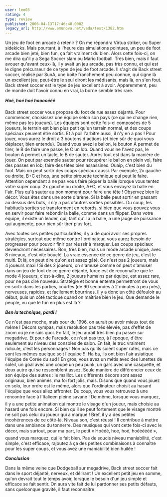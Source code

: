 ```yaml
---
user: leo03
rating: 4
type: review
published: 2006-04-13T17:46:48.000Z
legacy_url: http://www.emunova.net/veda/test/1382.htm
---
```

Un jeu de foot en arcade à retenir ? On me répondra Virtua striker, ou Super sidekicks. Mais pourtant, à l'heure des simulations pointues, un peu de foot arcade bien jeté, bien fun, ça fait vraiment du bien. Alors cette fois-ci, on me dira qu'il y a Sega Soccer slam ou Mario football. Très bien, mais il faut avouer qu'avant ceux-là, il y avait un jeu arcade, pas très connu, et qui est le digne précurseur de ce type de jeu de foot arcade. Il s'agit de Back street soccer, réalisé par SunA, une boite franchement peu connue, qui signe là un excellent jeu, peut-être le seul diront les médisants, mais là, on s'en fout. Back street soccer est le type de jeu excellent à avoir. Apparemment, peu de monde doit l'avoir connu en vrai, la borne semble très rare.  

  

_**Hoé, hoé hoé hooooééé**_  

  

Back street soccer vous propose du foot de rue assez déjanté. Pour commencer, choisissez une équipe selon son pays (ce qui ne change rien, même pas les joueurs). Les équipes sont cette fois-ci composées de 5 joueurs, le terrain est bien plus petit qu'un terrain normal, et des coups spéciaux peuvent être sortis. Et à poil l'arbitre aussi, il n'y en a pas ! Pour jouer, vous aurez le droit à 3 boutons d'actions (et bien sûr de quoi vous déplacer, bien entendu). Quand vous avez le ballon, le bouton A permet de tirer, le B de faire une passe, le C un lob. Quand vous ne l'avez pas, le bouton A permet un tacle, le B de sauter. Après tout est dans la manière de jouer. On peut par exemple sauter pour récupérer le ballon en plein vol, faire des passes en lob, faire des têtes bien assassines. Ouaip, c'est bien du foot. Mais on peut sortir des coups spéciaux aussi. Par exemple, 2x gauche ou droite, B+C et hop, une petite pirouette technique qui peut le faire. Attention cependant à ne pas vous faire piquer la balle lorsque vous tentez votre super coup. 2x gauche ou droite, A+C, et vous envoyez la balle en l'air. Plus qu'à sauter au bon moment pour faire une tête ! Observez bien le décor. Vous êtes dans une sorte d'arène. Si la balle peut sortir en passant au dessus des buts, il n'y a pas d'autres sorties possibles. Du coup, les habituels sorties se transforment en rebords, si bien que vous pouvez vous en servir pour faire rebondir la balle, comme dans un flipper. Dans votre équipe, il existe un leader, qui, tant qu'il a la balle, a une jauge de puissance qui augmente, pour bien sûr tirer plus fort.  

  

Avec toutes ces petites particularités, il y a de quoi avoir ses propres stratégies, surtout que même contre l'ordinateur, vous aurez besoin de progresser pour pouvoir finir par réussir à marquer. Les coups spéciaux deviendront nécessaires. Bon, très bien, mais un mode arcade unique, avec 8 niveaux, c'est vite bouclé. La vraie essence de ce genre de jeu, c'est le multi. Et là, on peut dire qu'on est assez gâté. Ce n'est pas 2 joueurs, mais 4 joueurs maxi ! Si dès 2 joueurs, on s'amuse comme on peut s'amuser dans un jeu de foot de ce genre déjanté, force est de reconnaître que le mode 4 joueurs, c'est-à-dire, 2 joueurs humains par équipe, est assez rare, pour ne pas dire nouveau. Stratégie et bonne entente permettront de vous en sortir dans les parties, courtes (de 90 secondes à 2 minutes à peu près), nerveuses, rapides, et facilement bourrines. Il y a donc un côté défouloir au début, puis un côté tactique quand on maîtrise bien le jeu. Que demande le peuple, vu que le fun en plus est là ?  

  

_**Ben la technique, pardi !**_  

  

Ce n'est pas moche, mais pour du 1996, on aurait pu avoir mieux tout de même ! Décors sympas, mais résolution pas très élevée, pas d'effet de zoom ou je ne sais quoi. En fait, le jeu aurait très bien pu passer sur megadrive. Et pour de l'arcade, ce n'est pas top, à l'époque, d'être seulement au niveau des consoles de salon. En fait, le truc vraiment ridicule, c'est les personnages ! Non pas qu'ils soient super ratés, mais ce sont les mêmes quelque soit l'équipe !!! Ha ba, ils ont bien l'air asiatique l'équipe de Corée du sud ! En gros, vous avez un métis avec des lunettes de soleil, un goal avec une coupe un peu punk, un gars avec une casquette, et deux autre qui se ressemblent assez. Seule manière de différencier ceux de son équipe des autres : le maillot. Les différents décors sont assez originaux, bien animés, ma foi fort jolis, mais. Disons que quand vous jouez en solo, leur ordre est le même, alors que l'ordinateur choisit au hasard l'équipe que vous allez affronter. Du coup, vous vous retrouvez à une rencontre face à l'Italieen pleine savane ! De même, lorsque vous marquez, il y a une petite animation qui montre le visage d'un joueur, mais choisie au hasard une fois encore. Si bien qu'il se peut fortement que le visage montré ne soit pas celui du joueur qui a marqué ! Bref, il y a des petites incohérences de ce côté-là. Niveau son, c'est réussi ! Il contribue à mettre dans une ambiance du tonnerre. Des musiques qui vont cette fois-ci avec le décor, mais surtout, pour ma part, le petit « Hoééé, hoé, hoé, hoéééééé », quand vous marquez, qui le fait bien. Pas de soucis niveau maniabilité, c'est simple, c'est efficace, rajoutez à ça des petites combinaisons à connaître pour les super coups, et vous avez une maniabilité bien huilée !  

  

_**Conclusion**_  

  

Dans la même veine que Dodgeball sur megadrive, Back street soccer fait dans le sport déjanté, nerveux, et délirant ! Un excellent petit jeu en somme, qu'on devrait tout le temps avoir, lorsque le besoin d'un jeu simple et efficace se fait sentir. On aura vite fait de lui pardonner ses petits défauts, sans quelconque gravité, il faut reconnaître.